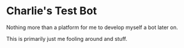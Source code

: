 # Charlie's Test Bot

Nothing more than a platform for me to develop myself a bot later on.

This is primarily just me fooling around and stuff.